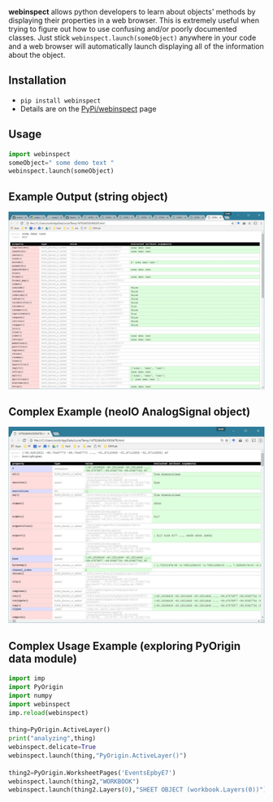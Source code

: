 **webinspect** allows python developers to learn about objects' methods by displaying their properties in a web browser. This is extremely useful when trying to figure out how to use confusing and/or poorly documented classes. Just stick `webinspect.launch(someObject)` anywhere in your code and a web browser will automatically launch displaying all of the information about the object.

## Installation
* `pip install webinspect`
* Details are on the [PyPi/webinspect](https://python.org/pypi/webinspect) page

## Usage
```python
import webinspect
someObject=" some demo text "
webinspect.launch(someObject)
```

## Example Output (string object)
![](doc/screenshot2.jpg)

## Complex Example (neoIO AnalogSignal object)
![](doc/screenshot.jpg)

## Complex Usage Example (exploring PyOrigin data module)
```python
import imp
import PyOrigin
import numpy
import webinspect
imp.reload(webinspect)

thing=PyOrigin.ActiveLayer()
print("analyzing",thing)
webinspect.delicate=True
webinspect.launch(thing,"PyOrigin.ActiveLayer()")	

thing2=PyOrigin.WorksheetPages('EventsEpbyE7')
webinspect.launch(thing2,"WORKBOOK")	
webinspect.launch(thing2.Layers(0),"SHEET OBJECT (workbook.Layers(0))")	
```
